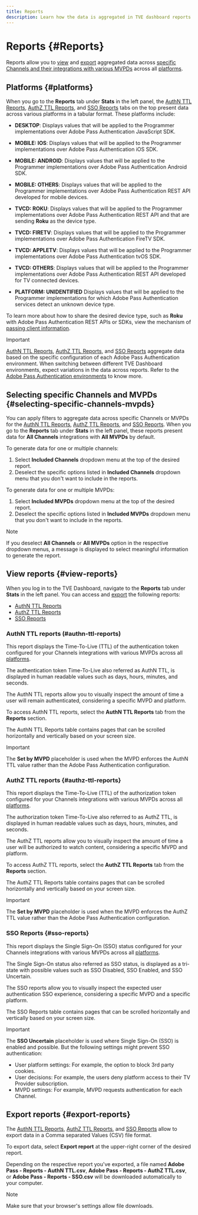 ```yaml
---
title: Reports
description: Learn how the data is aggregated in TVE dashboard reports.
---
```

# Reports {#Reports}

Reports allow you to [view](#view-reports) and [export](#export-reports) aggregated data across [specific Channels and their integrations with various MVPDs](#selecting-specific-channels-mvpds) across all [platforms](#platforms).

## Platforms {#platforms}

When you go to the **Reports** tab under **Stats** in the left panel, the [AuthN TTL Reports](#authn-ttl-reports), [AuthZ TTL Reports](#authz-ttl-reports), and [SSO Reports](#sso-reports) tabs on the top present data across various platforms in a tabular format. These platforms include:

* **DESKTOP**: Displays values that will be applied to the Programmer implementations over Adobe Pass Authentication JavaScript SDK.

* **MOBILE: IOS**: Displays values that will be applied to the Programmer implementations over Adobe Pass Authentication iOS SDK.

* **MOBILE: ANDROID**: Displays values that will be applied to the Programmer implementations over Adobe Pass Authentication Android SDK.

* **MOBILE: OTHERS**: Displays values that will be applied to the Programmer implementations over Adobe Pass Authentication REST API developed for mobile devices.

* **TVCD: ROKU**: Displays values that will be applied to the Programmer implementations over Adobe Pass Authentication REST API and that are sending **Roku** as the device type.

* **TVCD: FIRETV**: Displays values that will be applied to the Programmer implementations over Adobe Pass Authentication FireTV SDK.

* **TVCD: APPLETV**: Displays values that will be applied to the Programmer implementations over Adobe Pass Authentication tvOS SDK.

* **TVCD: OTHERS**: Displays values that will be applied to the Programmer implementations over Adobe Pass Authentication REST API developed for TV connected devices.

* **PLATFORM: UNIDENTIFIED** Displays values that will be applied to the Programmer implementations for which Adobe Pass Authentication services detect an unknown device type.

To learn more about how to share the desired device type, such as **Roku** with Adobe Pass Authentication REST APIs or SDKs, view the mechanism of [passing client information](/help/authentication/passing-client-information-device-connection-and-application.md).

>[!IMPORTANT]
>
>[AuthN TTL Reports](#authn-ttl-reports), [AuthZ TTL Reports](#authz-ttl-reports), and [SSO Reports](#sso-reports) aggregate data based on the specific configuration of each Adobe Pass Authentication environment. When switching between different TVE Dashboard environments, expect variations in the data across reports. Refer to the [Adobe Pass Authentication environments](/help/authentication/tve-dashboard-environments.md) to know more. 

## Selecting specific Channels and MVPDs {#selecting-specific-channels-mvpds} 

You can apply filters to aggregate data across specific Channels or MVPDs for the [AuthN TTL Reports](#authn-ttl-reports), [AuthZ TTL Reports](#authz-ttl-reports), and [SSO Reports](#sso-reports). When you go to the **Reports** tab under **Stats** in the left panel, these reports present data for **All Channels** integrations with **All MVPDs** by default.

To generate data for one or multiple channels:

1. Select **Included Channels** dropdown menu at the top of the desired report.
1. Deselect the specific options listed in **Included Channels** dropdown menu that you don't want to include in the reports.

To generate data for one or multiple MVPDs:

1. Select **Included MVPDs** dropdown menu at the top of the desired report.
1. Deselect the specific options listed in **Included MVPDs** dropdown menu that you don't want to include in the reports.

>[!NOTE]
>
>If you deselect **All Channels** or **All MVPDs** option in the respective dropdown menus, a message is displayed to select meaningful information to generate the report.

## View reports {#view-reports}

When you log in to the TVE Dashboard, navigate to the **Reports** tab under **Stats** in the left panel. You can access and [export](#export-reports) the following reports:

* [AuthN TTL Reports](#authn-ttl-reports)
* [AuthZ TTL Reports](#authz-ttl-reports)
* [SSO Reports](#sso-reports)

### AuthN TTL reports (#authn-ttl-reports)

This report displays the Time-To-Live (TTL) of the authentication token configured for your Channels integrations with various MVPDs across all [platforms](#platforms).

The authentication token Time-To-Live also referred as AuthN TTL, is displayed in human readable values such as days, hours, minutes, and seconds.

The AuthN TTL reports allow you to visually inspect the amount of time a user will remain authenticated, considering a specific MVPD and platform.

To access AuthN TTL reports, select the **AuthN TTL Reports** tab from the **Reports** section.

The AuthN TTL Reports table contains pages that can be scrolled horizontally and vertically based on your screen size.

>[!IMPORTANT]
>
> The **Set by MVPD** placeholder is used when the MVPD enforces the AuthN TTL value rather than the Adobe Pass Authentication configuration.

### AuthZ TTL reports {#authz-ttl-reports}

This report displays the Time-To-Live (TTL) of the authorization token configured for your Channels integrations with various MVPDs across all [platforms](#platforms).

The authorization token Time-To-Live also referred to as AuthZ TTL, is displayed in human readable values such as days, hours, minutes, and seconds.

The AuthZ TTL reports allow you to visually inspect the amount of time a user will be authorized to watch content, considering a specific MVPD and platform.

To access AuthZ TTL reports, select the **AuthZ TTL Reports** tab from the **Reports** section.

The AuthZ TTL Reports table contains pages that can be scrolled horizontally and vertically based on your screen size.

>[!IMPORTANT]
>
> The **Set by MVPD** placeholder is used when the MVPD enforces the AuthZ TTL value rather than the Adobe Pass Authentication configuration.

### SSO Reports {#sso-reports}

This report displays the Single Sign-On (SSO) status configured for your Channels integrations with various MVPDs across all [platforms](#platforms).

The Single Sign-On status also referred as SSO status, is displayed as a tri-state with possible values such as SSO Disabled, SSO Enabled, and SSO Uncertain.

The SSO reports allow you to visually inspect the expected user authentication SSO experience, considering a specific MVPD and a specific platform.

The SSO Reports table contains pages that can be scrolled horizontally and vertically based on your screen size.

>[!IMPORTANT]
>
> The **SSO Uncertain** placeholder is used where Single Sign-On (SSO) is enabled and possible. But the following settings might prevent SSO authentication:
>
> * User platform settings: For example, the option to block 3rd party cookies.
> * User decisions: For example, the users deny platform access to their TV Provider subscription.
> * MVPD settings: For example, MVPD requests authentication for each Channel.

## Export reports {#export-reports}

The [AuthN TTL Reports](#authn-ttl-reports), [AuthZ TTL Reports](#authz-ttl-reports), and [SSO Reports](#sso-reports) allow to export data in a Comma separated Values (CSV) file format.

To export data, select **Export report** at the upper-right corner of the desired report.
 
Depending on the respective report you've exported, a file named **Adobe Pass - Reports - AuthN TTL.csv**, **Adobe Pass - Reports - AuthZ TTL.csv**, or **Adobe Pass - Reports - SSO.csv** will be downloaded automatically to your computer.

>[!NOTE] 
>
> Make sure that your browser's settings allow file downloads.

